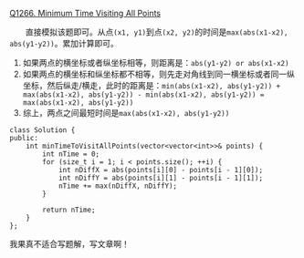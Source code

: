 [Q1266. Minimum Time Visiting All Points](https://leetcode-cn.com/problems/minimum-time-visiting-all-points/)

&emsp;&emsp;直接模拟该题即可。从点`(x1, y1)`到点`(x2, y2)`的时间是`max(abs(x1-x2), abs(y1-y2))`。累加计算即可。
1. 如果两点的横坐标或者纵坐标相等，则距离是：`abs(y1-y2) or abs(x1-x2)`
2. 如果两点的横坐标和纵坐标都不相等，则先走对角线到同一横坐标或者同一纵坐标，然后纵走/横走，此时的距离是：`min(abs(x1-x2), abs(y1-y2)) + max(abs(x1-x2), abs(y1-y2)) - min(abs(x1-x2), abs(y1-y2)) = max(abs(x1-x2), abs(y1-y2))`
3. 综上，两点之间最短时间是`max(abs(x1-x2), abs(y1-y2))`
```
class Solution {
public:
	int minTimeToVisitAllPoints(vector<vector<int>>& points) {
		int nTime = 0;
		for (size_t i = 1; i < points.size(); ++i) {
			int nDiffX = abs(points[i][0] - points[i - 1][0]);
			int nDiffY = abs(points[i][1] - points[i - 1][1]);
			nTime += max(nDiffX, nDiffY);
		}

		return nTime;
	}
};
```
我果真不适合写题解，写文章啊！